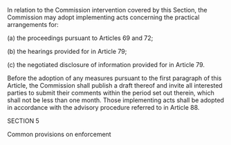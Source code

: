 In relation to the Commission intervention covered by this Section, the Commission may adopt implementing acts concerning the practical arrangements for:

(a) the proceedings pursuant to Articles 69 and 72;

(b) the hearings provided for in Article 79;

(c) the negotiated disclosure of information provided for in Article 79.

Before the adoption of any measures pursuant to the first paragraph of this Article, the Commission shall publish a draft thereof and invite all interested parties to submit their comments within the period set out therein, which shall not be less than one month. Those implementing acts shall be adopted in accordance with the advisory procedure referred to in Article 88.

SECTION 5

Common provisions on enforcement